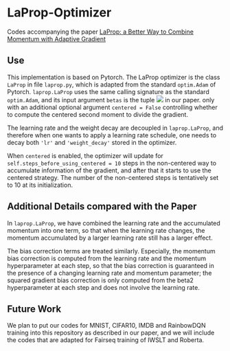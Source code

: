 # LaProp-Optimizer
Codes accompanying the paper [LaProp: a Better Way to Combine Momentum with Adaptive Gradient](https://arxiv.org/abs/2002.04839)

## Use
This implementation is based on Pytorch. The LaProp optimizer is the class ```LaProp``` in file ```laprop.py```, which is adapted from the standard ```optim.Adam``` of Pytorch. ```laprop.LaProp``` uses the same calling signature as the standard ```optim.Adam```, and its input argument ```betas``` is the tuple <img src="https://latex.codecogs.com/gif.latex?\inline&space;(\mu,\nu)" /> in our paper.
only with an additional optional argument ```centered = False``` controlling whether to compute the centered second moment to divide the gradient.

The learning rate and the weight decay are decoupled in ```laprop.LaProp```, and therefore when one wants to apply a learning rate schedule, one needs to decay both ```'lr'``` and ```'weight_decay'``` stored in the optimizer. 

When ```centered``` is enabled, the optimizer will update for ```self.steps_before_using_centered = 10``` steps in the non-centered way to accumulate information of the gradient, and after that it starts to use the centered strategy. The number of the non-centered steps is tentatively set to 10 at its initialization.

## Additional Details compared with the Paper
In ```laprop.LaProp```, we have combined the learning rate and the accumulated momentum into one term, so that when the learning rate changes, the momentum accumulated by a larger learning rate still has a larger effect. 

The bias correction terms are treated similarly. Especially, the momentum bias correction is computed from the learning rate and the momentum hyperparameter at each step, so that the bias correction is guaranteed in the presence of a changing learning rate and momentum parameter; the squared gradient bias correction is only computed from the beta2 hyperparameter at each step and does not involve the learning rate.

## Future Work
We plan to put our codes for MNIST, CIFAR10, IMDB and RainbowDQN training into this repository as described in our paper, and we will include the codes that are adapted for Fairseq training of IWSLT and Roberta.

